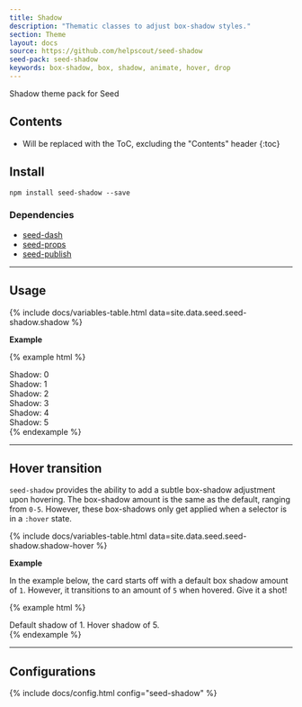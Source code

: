 ```yaml
---
title: Shadow
description: "Thematic classes to adjust box-shadow styles."
section: Theme
layout: docs
source: https://github.com/helpscout/seed-shadow
seed-pack: seed-shadow
keywords: box-shadow, box, shadow, animate, hover, drop
---
```


Shadow theme pack for Seed

## Contents

* Will be replaced with the ToC, excluding the "Contents" header
{:toc}

## Install

```
npm install seed-shadow --save
```


### Dependencies

* [seed-dash](/seed/packs/seed-dash)
* [seed-props](/seed/packs/seed-props)
* [seed-publish](/seed/packs/seed-publish)



---


## Usage

{% include docs/variables-table.html data=site.data.seed.seed-shadow.shadow %}

**Example**

{% example html %}
<div class="c-card u-pad-2 t-bdr t-shadow-0">
  Shadow: 0
</div>
<div class="c-card u-pad-2 t-bdr t-shadow-1">
  Shadow: 1
</div>
<div class="c-card u-pad-2 t-bdr t-shadow-2">
  Shadow: 2
</div>
<div class="c-card u-pad-2 t-bdr t-shadow-3">
  Shadow: 3
</div>
<div class="c-card u-pad-2 t-bdr t-shadow-4">
  Shadow: 4
</div>
<div class="c-card u-pad-2 t-bdr t-shadow-5">
  Shadow: 5
</div>
{% endexample %}


---


## Hover transition

`seed-shadow` provides the ability to add a subtle box-shadow adjustment upon hovering. The box-shadow amount is the same as the default, ranging from `0-5`. However, these box-shadows only get applied when a selector is in a `:hover` state.

{% include docs/variables-table.html data=site.data.seed.seed-shadow.shadow-hover %}

**Example**

In the example below, the card starts off with a default box shadow amount of `1`. However, it transitions to an amount of `5` when hovered. Give it a shot!

{% example html %}
<div class="c-card u-pad-2 t-bdr t-shadow-1 t-shadow-hover-5">
  Default shadow of 1. Hover shadow of 5.
</div>
{% endexample %}



---



## Configurations

{% include docs/config.html config="seed-shadow" %}
